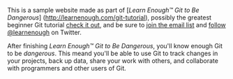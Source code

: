This is a sample website made as part of [*Learn Enough™ Git to Be Dangerous*]
(http://learnenough.com/git-tutorial), possibly the greatest beginner Git
tutorial [check it out](http://learnenough.com/git-tutorial), and be sure to
[join the email list](http://learnenough.com/#email_list) and [follow
@learnenough](http://twitter.com/learnenough) on Twitter.

After finishing *Learn Enough™ Git to Be Dangerous*, you'll know enough
Git to be *dangerous*. This meand you'll be able to use Git to track changes in
your projects, back up data, share your work with others, and collaborate
with programmers and other users of Git.
